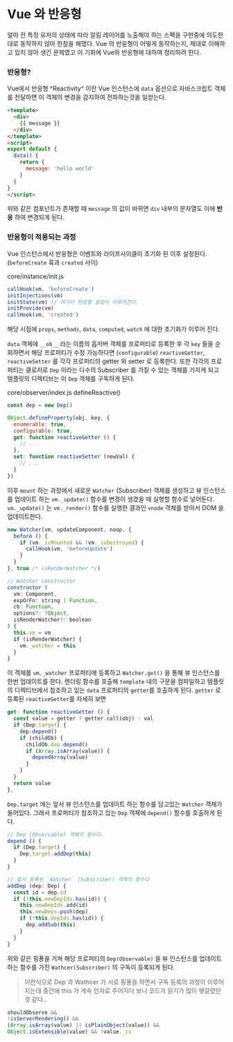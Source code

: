 # Vue 와 반응형

얼마 전 특정 유저의 상태에 따라 알림 레이어를 노출해야 하는 스펙을 구현중에 의도한 대로 동작하지 않아 한참을 해맸다. Vue 의 반응형이 어떻게 동작하는지, 제대로 이해하고 있지 않아 생긴 문제였고 이 기회에 Vue와 반응형에 대하여 정리하려 한다.

### 반응형?

Vue에서 반응형 ^Reactivity^ 이란 Vue 인스턴스에 `data` 옵션으로 자바스크립트 객체를 전달하면 이 객체의 변경을 감지하여 전파하는것을 일컫는다.

```html
<template>
  <div>
    {{ message }}
  </div>
</template>
<script>
export default {
  data() {
    return {
      message: 'hello world'
    }
  }
}
</script>
```

위와 같은 컴포넌트가 존재할 때 `message` 의 값이 바뀌면 `div` 내부의 문자열도 이에 **반응** 하여 변경되게 된다.

### 반응형이 적용되는 과정

Vue 인스턴스에서 반응형은 이벤트와 라이프사이클이 초기화 된 이후 설정된다. (`beforeCreate` 훅과 `created` 사이)

core/instance/init.js
```javascript
callHook(vm, 'beforeCreate')
initInjections(vm)
initState(vm) // 여기서 반응형 설정이 이루어진다.
initProvide(vm)
callHook(vm, 'created')
```

해당 시점에 `props`, `methods`, `data`, `computed`, `watch` 에 대한 초기화가 이루어 진다.

`data` 객체에 `__ob__` 라는 이름의 옵저버 객체를 프로퍼티로 등록한 후 각 `key` 들을 순회하면서 해당 프로퍼티가 수정 가능하다면 (`configurable`) `reactiveGetter`, `reactiveSetter` 를 각각 프로퍼티의 getter 와 setter 로 등록한다. 또한 각각의 프로퍼티는 클로저로 `Dep` 이라는 다수의 Subscriber 를 가질 수 있는 객체를 가지게 되고 템플릿의 디렉티브는 이 `Dep` 객체를 구독하게 된다.

core/observer/index.js defineReactive()
```javascript
const dep = new Dep()

Object.defineProperty(obj, key, {
  enumerable: true,
  configurable: true,
  get: function reactiveGetter () {
    // ...
  },
  set: function reactiveSetter (newVal) {
    // ...
  }
})
```

이후 `mount` 하는 과정에서 새로운 `Watcher` (Subscriber) 객체를 생성하고 뷰 인스턴스를 업데이트 하는 `vm._update()` 함수를 변경이 생겼을 때 실행할 함수로 넣어둔다. `vm._update()` 는 `vm._render()` 함수를 실행한 결과인 `vnode` 객체를 받아서 DOM 을 업데이트한다.

```javascript
new Watcher(vm, updateComponent, noop, {
  before () {
    if (vm._isMounted && !vm._isDestroyed) {
      callHook(vm, 'beforeUpdate')
    }
  }
}, true /* isRenderWatcher */)

// Watcher constructor
constructor (
  vm: Component,
  expOrFn: string | Function,
  cb: Function,
  options?: ?Object,
  isRenderWatcher?: boolean
) {
  this.vm = vm
  if (isRenderWatcher) {
    vm._watcher = this
  }
}
```

이 객체를 `vm._watcher` 프로퍼티에 등록하고 `Watcher.get()` 을 통해 뷰 인스턴스를 한번 업데이트를 한다. 렌더링 함수를 호출해 `template` 내의 구문을 컴파일하고 템플릿의 디렉티브에서 참조하고 있는 `data` 프로퍼티의 `getter`를 호출하게 된다. `getter` 로 등록된 `reactiveGetter`를 자세히 보면

```javascript
get: function reactiveGetter () {
  const value = getter ? getter.call(obj) : val
  if (Dep.target) {
    dep.depend()
    if (childOb) {
      childOb.dep.depend()
      if (Array.isArray(value)) {
        dependArray(value)
      }
    }
  }
  return value
},
```

`Dep.target` 에는 앞서 뷰 인스턴스를 업데이트 하는 함수를 담고있는 `Watcher` 객체가 들어있다. 그래서 프로퍼티가 참조하고 있는 `Dep` 객체에 `depend()` 함수를 호출하게 된다.

```javascript
// Dep (Observable) 객체의 함수다.
depend () {
  if (Dep.target) {
    Dep.target.addDep(this)
  }
}

// 앞서 등록된 `Watcher` (Subscriber) 객체의 함수다
addDep (dep: Dep) {
  const id = dep.id
  if (!this.newDepIds.has(id)) {
    this.newDepIds.add(id)
    this.newDeps.push(dep)
    if (!this.depIds.has(id)) {
      dep.addSub(this)
    }
  }
}
```

위와 같은 핑퐁을 거쳐 해당 프로퍼티의 `Dep(Observable)` 을 뷰 인스턴스를 업데이트 하는 함수를 가진 `Wathcer(Subscriber)` 의 구독이 등록되게 된다.

> 이런식으로 Dep 과 Wathcer 가 서로 핑퐁을 하면서 구독 등록의 과정이 이루어 지는데 중간에 this 가 계속 인자로 주어지다 보니 코드가 읽기가 많이 헷갈렸던것 같다..



```javascript
shouldObserve &&
!isServerRendering() &&
(Array.isArray(value) || isPlainObject(value)) &&
Object.isExtensible(value) && !value._is
```
